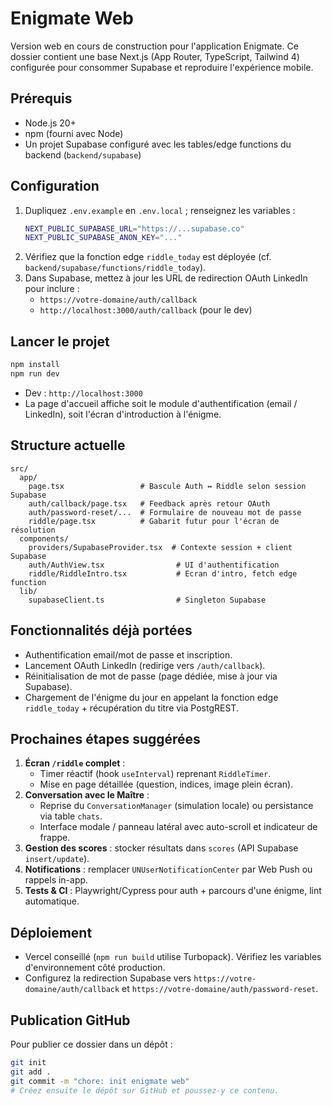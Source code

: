 # Enigmate Web

Version web en cours de construction pour l'application Enigmate. Ce dossier contient une base Next.js (App Router, TypeScript, Tailwind 4) configurée pour consommer Supabase et reproduire l'expérience mobile.

## Prérequis
- Node.js 20+
- npm (fourni avec Node)
- Un projet Supabase configuré avec les tables/edge functions du backend (`backend/supabase`)

## Configuration
1. Dupliquez `.env.example` en `.env.local` ; renseignez les variables :
   ```bash
   NEXT_PUBLIC_SUPABASE_URL="https://...supabase.co"
   NEXT_PUBLIC_SUPABASE_ANON_KEY="..."
   ```
2. Vérifiez que la fonction edge `riddle_today` est déployée (cf. `backend/supabase/functions/riddle_today`).
3. Dans Supabase, mettez à jour les URL de redirection OAuth LinkedIn pour inclure :
   - `https://votre-domaine/auth/callback`
   - `http://localhost:3000/auth/callback` (pour le dev)

## Lancer le projet
```bash
npm install
npm run dev
```

- Dev : `http://localhost:3000`
- La page d'accueil affiche soit le module d'authentification (email / LinkedIn), soit l'écran d'introduction à l'énigme.

## Structure actuelle
```
src/
  app/
    page.tsx                 # Bascule Auth ↔ Riddle selon session Supabase
    auth/callback/page.tsx   # Feedback après retour OAuth
    auth/password-reset/...  # Formulaire de nouveau mot de passe
    riddle/page.tsx          # Gabarit futur pour l'écran de résolution
  components/
    providers/SupabaseProvider.tsx  # Contexte session + client Supabase
    auth/AuthView.tsx                # UI d'authentification
    riddle/RiddleIntro.tsx           # Ecran d'intro, fetch edge function
  lib/
    supabaseClient.ts                # Singleton Supabase
```

## Fonctionnalités déjà portées
- Authentification email/mot de passe et inscription.
- Lancement OAuth LinkedIn (redirige vers `/auth/callback`).
- Réinitialisation de mot de passe (page dédiée, mise à jour via Supabase).
- Chargement de l'énigme du jour en appelant la fonction edge `riddle_today` + récupération du titre via PostgREST.

## Prochaines étapes suggérées
1. **Écran `/riddle` complet** :
   - Timer réactif (hook `useInterval`) reprenant `RiddleTimer`.
   - Mise en page détaillée (question, indices, image plein écran).
2. **Conversation avec le Maître** :
   - Reprise du `ConversationManager` (simulation locale) ou persistance via table `chats`.
   - Interface modale / panneau latéral avec auto-scroll et indicateur de frappe.
3. **Gestion des scores** : stocker résultats dans `scores` (API Supabase `insert/update`).
4. **Notifications** : remplacer `UNUserNotificationCenter` par Web Push ou rappels in-app.
5. **Tests & CI** : Playwright/Cypress pour auth + parcours d'une énigme, lint automatique.

## Déploiement
- Vercel conseillé (`npm run build` utilise Turbopack). Vérifiez les variables d'environnement côté production.
- Configurez la redirection Supabase vers `https://votre-domaine/auth/callback` et `https://votre-domaine/auth/password-reset`.

## Publication GitHub
Pour publier ce dossier dans un dépôt :
```bash
git init
git add .
git commit -m "chore: init enigmate web"
# Créez ensuite le dépôt sur GitHub et poussez-y ce contenu.
```
